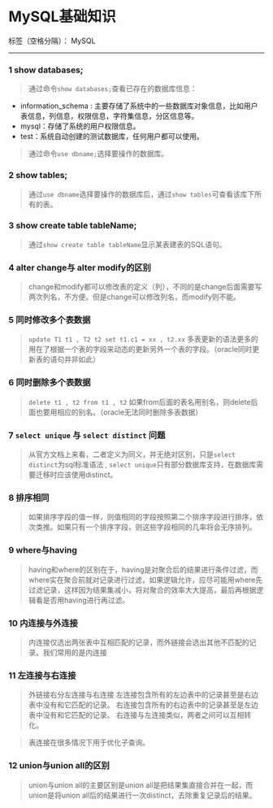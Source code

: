 # MySQL基础知识

标签（空格分隔）： MySQL

---
### 1 show databases;
>通过命令`show databases;`查看已存在的数据库信息：

 > 
 - information_schema : 主要存储了系统中的一些数据库对象信息，比如用户表信息，列信息，权限信息，字符集信息，分区信息等。
 - mysql：存储了系统的用户权限信息。
 - test：系统自动创建的测试数据库，任何用户都可以使用。
 
>通过命令`use dbname;`选择要操作的数据库。

### 2 show tables;
>通过`use dbname`选择要操作的数据库后，通过`show tables`可查看该库下所有的表。

### 3 show create table tableName;
>通过`show create table tableName`显示某表建表的SQL语句。

### 4 alter change与 alter modify的区别
>change和modify都可以修改表的定义（列），不同的是change后面需要写两次列名，不方便。但是change可以修改列名，而modify则不能。

### 5 同时修改多个表数据
>`update T1 t1 , T2 t2 set t1.c1 = xx , t2.xx` 
多表更新的语法更多的用在了根据一个表的字段来动态的更新另外一个表的字段。（oracle同时更新表的语句并非如此）

### 6 同时删除多个表数据
>`delete t1 , t2 from t1 , t2`
如果from后面的表名用别名，则delete后面也要用相应的别名。（oracle无法同时删除多表数据）

### 7 `select unique` 与 `select distinct` 问题
>从官方文档上来看，二者定义为同义，并无绝对区别，只是`select distinct`为sql标准语法 , `select unique`只有部分数据库支持，在数据库需要迁移时应该使用distinct。


### 8 排序相同
>如果排序字段的值一样，则值相同的字段按照第二个排序字段进行排序，依次类推。如果只有一个排序字段，则这些字段相同的几率将会无序排列。

### 9 where与having
>having和where的区别在于，having是对聚合后的结果进行条件过滤，而where实在聚合前就对记录进行过滤，如果逻辑允许，应尽可能用where先过滤记录，这样因为结果集减小，将对聚合的效率大大提高，最后再根据逻辑看是否用having进行再过滤。

### 10 内连接与外连接
>内连接仅选出两张表中互相匹配的记录，而外链接会选出其他不匹配的记录。我们常用的是内连接

### 11 左连接与右连接
>外链接右分左连接与右连接
左连接包含所有的左边表中的记录甚至是右边表中没有和它匹配的记录。
右连接包含所有的右边表中的记录甚至是左边表中没有和它匹配的记录。
右连接与左连接类似，两者之间可以互相转化。

>表连接在很多情况下用于优化子查询。

### 12 union与union all的区别
>union与union all的主要区别是union all是把结果集直接合并在一起，而union是将union all后的结果进行一次distinct，去除重复记录后的结果。
